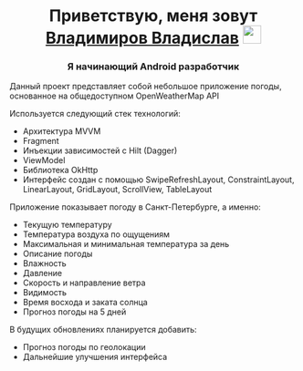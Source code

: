 <h1 align="center">Приветствую, меня зовут<a href="https://daniilshat.ru/" target="_blank"> Владимиров Владислав</a> 
<img src="https://github.com/blackcater/blackcater/raw/main/images/Hi.gif" height="32"/></h1>
<h3 align="center">Я начинающий Android разработчик</h3>

Данный проект представляет собой небольшое приложение погоды, основанное на общедоступном OpenWeatherMap API

Используется следующий стек технологий:
- Архитектура MVVM
- Fragment
- Инъекции зависимостей c Hilt (Dagger)
- ViewModel
- Библиотека OkHttp
- Интерфейс создан с помощью SwipeRefreshLayout, ConstraintLayout, LinearLayout, GridLayout, ScrollView, TableLayout

 Приложение показывает погоду в Санкт-Петербурге, а именно:
- Текущую температуру
- Температура воздуха по ощущениям
- Максимальная и минимальная температура за день
- Описание погоды
- Влажность
- Давление
- Скорость и направление ветра
- Видимость
- Время восхода и заката солнца
- Прогноз погоды на 5 дней

В будущих обновлениях планируется добавить:
- Прогноз погоды по геолокации
- Дальнейшие улучшения интерфейса
